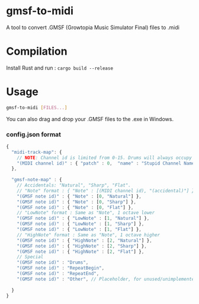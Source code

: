 # gmsf-to-midi
A tool to convert .GMSF (Growtopia Music Simulator Final) files to .midi

# Compilation
Install Rust and run : 
```cargo build --release``` 

# Usage
```bash
gmsf-to-midi [FILES...]
```
You can also drag and drop your .GMSF files to the .exe in Windows.


### config.json format
```javascript
{
  "midi-track-map": {
    // NOTE: Channel id is limited from 0-15. Drums will always occupy channel 9
    "(MIDI channel id)" : { "patch" : 0,  "name" : "Stupid Channel Name"},
  },
  
  "gmsf-note-map" : {
    // Accidentals: "Natural", "Sharp", "Flat".
    // "Note" format : { "Note" : [(MIDI channel id), "(accidental)"] },
    "(GMSF note id)" : { "Note" : [0, "Natural"] },
    "(GMSF note id)" : { "Note" : [0, "Sharp"] },
    "(GMSF note id)" : { "Note" : [0, "Flat"] },
    // "LowNote" format : Same as "Note", 1 octave lower
    "(GMSF note id)" : { "LowNote" : [1, "Natural"] },
    "(GMSF note id)" : { "LowNote" : [1, "Sharp"] },
    "(GMSF note id)" : { "LowNote" : [1, "Flat"] },
    // "HighNote" format : Same as "Note", 1 octave higher
    "(GMSF note id)" : { "HighNote" : [2, "Natural"] },
    "(GMSF note id)" : { "HighNote" : [2, "Sharp"] },
    "(GMSF note id)" : { "HighNote" : [2, "Flat"] },
    // Special
    "(GMSF note id)" : "Drums",
    "(GMSF note id)" : "RepeatBegin",
    "(GMSF note id)" : "RepeatEnd",
    "(GMSF note id)" : "Other", // Placeholder, for unused/unimplemented stuff
    
  }
}

```
